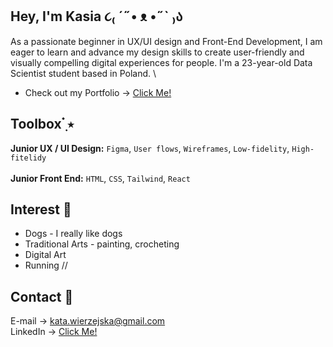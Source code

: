 ## Hey, I'm Kasia ૮₍ ´˶• ᴥ •˶` ₎ა
As a passionate beginner in UX/UI design and Front-End Development, I am eager to learn and advance my design skills to create user-friendly and visually compelling digital experiences for people. I'm a 23-year-old Data Scientist student based in Poland. \

* Check out my Portfolio -> <a href="https://katarzynawierzejska.notion.site/Hi-I-m-Kasia-d76c01f2dc2249fc9ce30d59b9fd30fb" target="_blank">Click Me!</a>
## Toolbox  ๋࣭ ⭑ 
__Junior UX / UI Design:__ ```Figma```, ```User flows```, ```Wireframes```, ```Low-fidelity```, ```High-fitelidy``` \
\
__Junior Front End:__ ```HTML```, ```CSS```, ```Tailwind```, ```React``` 

## Interest 🐍
* Dogs - I really like dogs
* Traditional Arts - painting, crocheting
* Digital Art
* Running //

## Contact 🦈
E-mail -> kata.wierzejska@gmail.com \
LinkedIn -> <a href="https://www.linkedin.com/in/katarzyna-wierzejska-0ba460255/" target="_blank">Click Me!</a>
<!--
**KatarzynaWierzejska/KatarzynaWierzejska** is a ✨ _special_ ✨ repository because its `README.md` (this file) appears on your GitHub profile.

Here are some ideas to get you started:

- 🔭 I’m currently working on ...
- 🌱 I’m currently learning ...
- 👯 I’m looking to collaborate on ...
- 🤔 I’m looking for help with ...
- 💬 Ask me about ...
- 📫 How to reach me: ...
- 😄 Pronouns: ...
- ⚡ Fun fact: ...
-->
